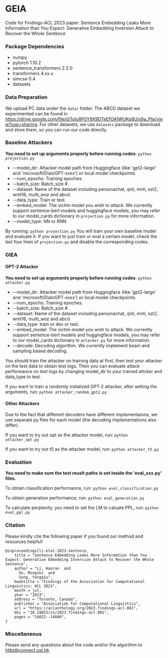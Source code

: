 # GEIA
Code for Findings-ACL 2023 paper: Sentence Embedding Leaks More Information than You Expect: Generative Embedding Inversion Attack to Recover the Whole Sentence

### Package Dependencies
* numpy
* pytorch 1.10.2
* sentence_transformers 2.2.0
* transformers 4.xx.x
* simcse 0.4
* datasets

### Data Preparation
We upload PC data under the ```data/``` folder.
The ABCD dataset we experimented can be found in https://drive.google.com/file/d/1oIo8P0Y8X9DTeEfOA1WUKq8Uix9a_Pte/view?usp=sharing.
For other datasets, we use ```datasets``` package to download and store them, so you can run our code directly.

### Baseline Attackers
**You need to set up arguments properly before running codes**:
```python projection.py```

* --model_dir: Attacker model path from Huggingface (like 'gpt2-large' and 'microsoft/DialoGPT-xxxx') or local model checkpoints.
* --num_epochs: Training epoches.
* --batch_size: Batch_size #.
* --dataset: Name of the dataset including personachat, qnli, mnli, sst2, wmt16, multi_woz and abcd.
* --data_type: Train or test.
* --embed_model: The victim model you wish to attack. We currently support sentence-bert models and huggingface models, you may refer to our model_cards dictionary in ```projection.py``` for more information.
* --model_type: NN or RNN

By running:
```python projection.py```
You will train your own baseline model and evaluate it. If you want to just train or eval a certain model, check the last four lines of ```projection.py``` and disable the corresponding codes.

### GIEA

#### GPT-2 Attacker
**You need to set up arguments properly before running codes**:
```python attacker.py```

* --model_dir: Attacker model path from Huggingface (like 'gpt2-large' and 'microsoft/DialoGPT-xxxx') or local model checkpoints.
* --num_epochs: Training epoches.
* --batch_size: Batch_size #.
* --dataset: Name of the dataset including personachat, qnli, mnli, sst2, wmt16, multi_woz and abcd.
* --data_type: train or dev or test.
* --embed_model: The victim model you wish to attack. We currently support sentence-bert models and huggingface models, you may refer to our model_cards dictionary in ```attacker.py``` for more information.
* --decode: Decoding algorithm. We currently implement beam and sampling based decoding.

You should train the attacker on training data at first, then test your attacker on the test data to obtain test logs. Then you can evaluate attack performance on test logs by changing model_dir to your trained attcker and data_type to test.

If you want to train a randomly initialized GPT-2 attacker, after setting the arguments, run:
```python attacker_random_gpt2.py```

#### Other Attackers
Due to the fact that different decoders have different implementaions, we use separate py files for each model (the decoding implementations also differ). 

If you want to try out opt as the attacker model, run:
```python attacker_opt.py```

If you want to try out t5 as the attacker model, run:
```python attacker_t5.py```

### Evaluation
**You need to make sure the test reuslt paths is set inside the 'eval_xxx.py' files.**

To obtain classification performance, run:
```python eval_classification.py```

To obtain generation performance, run:
```python eval_generation.py```

To calculate perplexity, you need to set the LM to caluate PPL, run:
```python eval_ppl.py```

### Citation

Please kindly cite the following paper if you found our method and resources helpful!

```
@inproceedings{li-etal-2023-sentence,
    title = "Sentence Embedding Leaks More Information than You Expect: Generative Embedding Inversion Attack to Recover the Whole Sentence",
    author = "Li, Haoran  and
      Xu, Mingshi  and
      Song, Yangqiu",
    booktitle = "Findings of the Association for Computational Linguistics: ACL 2023",
    month = jul,
    year = "2023",
    address = "Toronto, Canada",
    publisher = "Association for Computational Linguistics",
    url = "https://aclanthology.org/2023.findings-acl.881",
    doi = "10.18653/v1/2023.findings-acl.881",
    pages = "14022--14040",
}
```

### Miscellaneous

Please send any questions about the code and/or the algorithm to hlibt@connect.ust.hk






